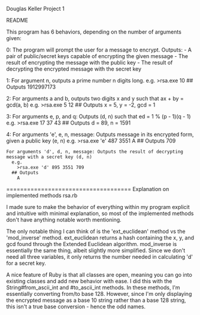 Douglas Keller
Project 1

README

This program has 6 behaviors, depending on the number of arguments given:

0:	The program will prompt the user for a message to encrypt.
	Outputs:
	  - A pair of public/secret keys capable of encrypting the given message
	  - The result of encrypting the message with the public key
	  - The result of decrypting the encrypted message with the secret key

1:	For argument n, outputs a prime number n digits long.
	  e.g.
		>rsa.exe 10
	  ## Outputs
		1912997173

2:	For arguments a and b, outputs two digits x and y such that ax + by = gcd(a, b)
	  e.g.
		>rsa.exe 5 12
	  ## Outputs
		x = 5,  y = -2, gcd = 1

3:	For arguments e, p, and q: Outputs (d, n) such that ed = 1 % (p - 1)(q - 1)
	  e.g.
		>rsa.exe 17 37 43
	  ## Outputs
		d = 89, n = 1591

4:	For arguments 'e', e, n, message: Outputs message in its encrypted form, given a public key (e, n)
	  e.g.
		>rsa.exe 'e' 487 3551 A
	  ## Outputs
		709

	For arguments 'd', d, n, message: Outputs the result of decrypting message with a secret key (d, n)
	  e.g.
		>rsa.exe 'd' 895 3551 709
	  ## Outputs
		A

====================================
Explanation on implemented methods
rsa.rb


I made sure to make the behavior of everything within my program explicit and intuitive with minimal explanation, so most of the implemented methods don't have anything notable worth mentioning.

The only notable thing I can think of is the 'ext_euclidean' method vs the 'mod_inverse' method.
ext_euclidean returns a hash containing the x, y, and gcd found through the Extended Euclidean algorithm. mod_inverse is essentially the same thing, albeit slightly more simplified. Since we don't need all three variables, it only returns the number needed in calculating 'd' for a secret key.

A nice feature of Ruby is that all classes are open, meaning you can go into existing classes and add new behavior with ease. I did this with the String#from_ascii_int and #to_ascii_int methods. In these methods, I'm essentially converting from/to base 128. However, since I'm only displaying the encrypted message as a base 10 string rather than a base 128 string, this isn't a true base conversion - hence the odd names.
